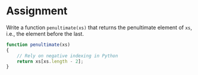 # Assignment

Write a function `penultimate(xs)` that returns the penultimate element of `xs`,
i.e., the element before the last.

```javascript
function penultimate(xs)
{
    // Rely on negative indexing in Python
    return xs[xs.length - 2];
}
```
